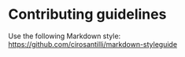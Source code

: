 # Contributing guidelines

Use the following Markdown style:
<https://github.com/cirosantilli/markdown-styleguide>
